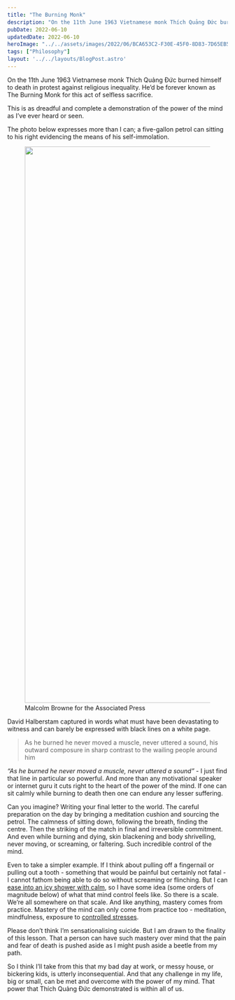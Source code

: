 ```yaml
---
title: "The Burning Monk"
description: "On the 11th June 1963 Vietnamese monk Thích Quảng Đức burned himself to death in protest against religious inequality. "
pubDate: 2022-06-10
updatedDate: 2022-06-10
heroImage: "../../assets/images/2022/06/BCA653C2-F30E-45F0-8D83-7D65EB503D87_1_102_o.jpeg"
tags: ["Philosophy"]
layout: '../../layouts/BlogPost.astro'
---
```


<p>On the 11th June 1963 Vietnamese monk Thích Quảng Đức burned himself to death in protest against religious inequality. He’d be forever known as The Burning Monk for this act of selfless sacrifice.</p><p>This is as dreadful and complete a demonstration of the power of the mind as I’ve ever heard or seen.</p><p>The photo below expresses more than I can; a five-gallon petrol can sitting to his right evidencing the means of his self-immolation.</p><figure class="kg-card kg-image-card kg-card-hascaption"><img src="/src/assets/images/2022/06/BCA653C2-F30E-45F0-8D83-7D65EB503D87_1_102_o-1.jpeg" class="kg-image" alt loading="lazy" width="2000" height="1272" srcset="/src/assets/images/size/w600/2022/06/BCA653C2-F30E-45F0-8D83-7D65EB503D87_1_102_o-1.jpeg 600w, /src/assets/images/size/w1000/2022/06/BCA653C2-F30E-45F0-8D83-7D65EB503D87_1_102_o-1.jpeg 1000w, /src/assets/images/size/w1600/2022/06/BCA653C2-F30E-45F0-8D83-7D65EB503D87_1_102_o-1.jpeg 1600w, /src/assets/images/2022/06/BCA653C2-F30E-45F0-8D83-7D65EB503D87_1_102_o-1.jpeg 2223w" sizes="(min-width: 720px) 720px"><figcaption>Malcolm Browne for the Associated Press</figcaption></figure><p>David Halberstam captured in words what must have been devastating to witness and can barely be expressed with black lines on a white page.</p><blockquote>As he burned he never moved a muscle, never uttered a sound, his outward composure in sharp contrast to the wailing people around him</blockquote><p><em>“As he burned he never moved a muscle, never uttered a sound”</em> - I just find that line in particular so powerful. And more than any motivational speaker or internet guru it cuts right to the heart of the power of the mind. If one can sit calmly while burning to death then one can endure any lesser suffering.</p><p>Can you imagine? Writing your final letter to the world. The careful preparation on the day by bringing a meditation cushion and sourcing the petrol. The calmness of sitting down, following the breath, finding the centre. Then the striking of the match in final and irreversible commitment. And even while burning and dying, skin blackening and body shrivelling, never moving, or screaming, or faltering. Such incredible control of the mind.</p><p>Even to take a simpler example. If I think about pulling off a fingernail or pulling out a tooth - something that would be painful but certainly not fatal - I cannot fathom being able to do so without screaming or flinching. But I can <a href="/blog/on-the-cold/">ease into an icy shower with calm</a>, so I have some idea (some orders of magnitude below) of what that mind control feels like. So there is a scale. We’re all somewhere on that scale. And like anything, mastery comes from practice. Mastery of the mind can only come from practice too - meditation, mindfulness, exposure to <a href="/blog/on-breathing-and-stress/">controlled stresses</a>.</p><p>Please don’t think I’m sensationalising suicide. But I am drawn to the finality of this lesson. That a person can have such mastery over mind that the pain and fear of death is pushed aside as I might push aside a beetle from my path.</p><p>So I think I’ll take from this that my bad day at work, or messy house, or bickering kids, is utterly inconsequential. And that any challenge in my life, big or small, can be met and overcome with the power of my mind. That power that Thích Quảng Đức demonstrated is within all of us.</p>